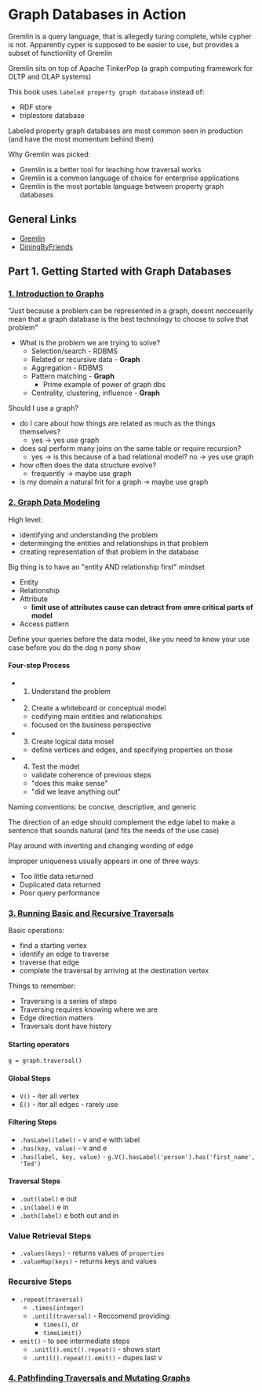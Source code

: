 # Graph Databases in Action

Gremlin is a query language, that is allegedly turing complete, while cypher is not. Apparently cyper is supposed to be easier to use, but provides a subset of functionlity of Gremlin

Gremlin sits on top of Apache TinkerPop (a graph computing framework for OLTP and OLAP systems)

This book uses `labeled property graph database` instead of:

- RDF store
- triplestore database

Labeled property graph databases are most common seen in production (and have the most momentum behind them)

Why Gremlin was picked:

- Gremlin is a better tool for teaching how traversal works
- Gremlin is a common language of choice for enterprise applications
- Gremlin is the most portable language between property graph databases

## General Links

- [Gremlin](./_GREMLIN.md)
- [DiningByFriends](./_DININGBYFRIENDS.md)

## Part 1. Getting Started with Graph Databases

### [1. Introduction to Graphs](./1_INTRO.md)

"Just because a problem can be represented in a graph, doesnt neccesarily mean that a graph database is the best technology to choose to solve that problem"

- What is the problem we are trying to solve?
  - Selection/search - RDBMS
  - Related or recursive data - **Graph**
  - Aggregation - RDBMS
  - Pattern matching - **Graph**
    - Prime example of power of graph dbs
  - Centrality, clustering, influence - **Graph**

Should I use a graph?

- do I care about how things are related as much as the things themselves?
  - yes -> yes use graph
- does sql perform many joins on the same table or require recursion?
  - yes -> is this because of a bad relational model? no -> yes use graph
- how often does the data structure evolve?
  - frequently -> maybe use graph
- is my domain a natural frit for a graph
  -> maybe use graph

### [2. Graph Data Modeling](./2_GRAPH_DATA_MODELING.md)

High level:

- identifying and understanding the problem
- determinging the entities and relationships in that problem
- creating representation of that problem in the database

Big thing is to have an "entity AND relationship first" mindset

- Entity
- Relationship
- Attribute
  - **limit use of attributes cause can detract from omre critical parts of model**
- Access pattern

Define your queries before the data model, like you need to know your use case before you do the dog n pony show

#### Four-step Process

- 1. Understand the problem
- 2. Create a whiteboard or conceptual model
  - codifying main entities and relationships
  - focused on the business perspective
- 3. Create logical data mosel
  - define vertices and edges, and specifying properties on those
- 4. Test the model
  - validate coherence of previous steps
  - "does this make sense"
  - "did we leave anything out"

Naming conventions: be concise, descriptive, and generic

The direction of an edge should complement the edge label to make a sentence that sounds natural (and fits the needs of the use case)

Play around with inverting and changing wording of edge

Improper uniqueness usually appears in one of three ways:

- Too little data returned
- Duplicated data returned
- Poor query performance

### [3. Running Basic and Recursive Traversals](./3_TRAVERSAL.md)

Basic operations:

- find a starting vertex
- identify an edge to traverse
- traverse that edge
- complete the traversal by arriving at the destination vertex

Things to remember:

- Traversing is a series of steps
- Traversing requires knowing where we are
- Edge direction matters
- Traversals dont have history

#### Starting operators

`g = graph.traversal()`

#### Global Steps

- `V()` - iter all vertex
- `E()` - iter all edges - rarely use

#### Filtering Steps

- `.hasLabel(label)` - v and e with label
- `.has(key, value)` - v and e
- `.has(label, key, value)` - `g.V().hasLabel('person').has('first_name', 'Ted')`

#### Traversal Steps

- `.out(label)` e out
- `.in(label)` e in
- `.both(label)` e both out and in

### Value Retrieval Steps

- `.values(keys)` - returns values of `properties`
- `.valueMap(keys)` - returns keys and values

### Recursive Steps

- `.repeat(traversal)`
  - `.times(integer)`
  - `.until(traversal)` - Reccomend providing:
    - `times()`, or
    - `timeLimit()`
- `emit()` - to see intermediate steps
  - `.unitl().emit().repeat()` - shows start
  - `.until().repeat().emit()` - dupes last v

### [4. Pathfinding Traversals and Mutating Graphs](./2_GRAPH_DATA_MODELING.md)

